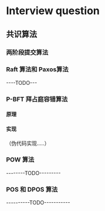 # Interview question

## 共识算法

### 两阶段提交算法



### Raft 算法和 Paxos算法

----TODO---

### P-BFT 拜占庭容错算法

#### 原理

#### 实现

（伪代码实现.....）

###  POW 算法

--------TODO---------

### POS 和 DPOS 算法



----------TODO-----------

### 

#### 







